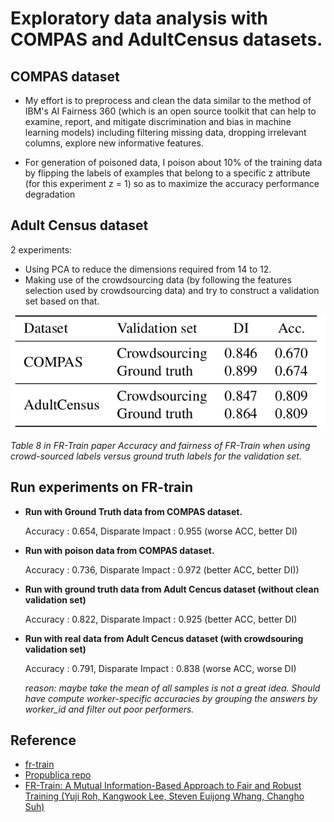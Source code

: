 # Exploratory data analysis with COMPAS and AdultCensus datasets.

## COMPAS dataset

- My effort is to preprocess and clean the data similar to the method of IBM's AI Fairness 360 (which is an open source toolkit that can help to examine, report, and mitigate discrimination and bias in machine learning models) including filtering missing data, dropping irrelevant columns, explore new informative features.

- For generation of poisoned data, I poison about 10% of the training data by flipping the labels of examples that belong to a specific z attribute (for this experiment z = 1) so as to maximize the accuracy performance degradation


## Adult Census dataset

2 experiments:
- Using PCA to reduce the dimensions required from 14 to 12.
- Making use of the crowdsourcing data (by following the features selection used by crowdsourcing data) and try to construct a validation set based on that.




![Result from paper](./img/result.png)

*Table 8 in FR-Train paper Accuracy and fairness of FR-Train when using crowd-sourced labels versus ground truth labels for the validation set.*

## Run experiments on FR-train

- **Run with Ground Truth data from COMPAS dataset.**

    Accuracy : 0.654, Disparate Impact : 0.955 (worse ACC, better DI)

- **Run with poison data from COMPAS dataset.**

    Accuracy : 0.736, Disparate Impact : 0.972 (better ACC, better DI))

- **Run with ground truth data from Adult Cencus dataset (without clean validation set)**

    Accuracy : 0.822, Disparate Impact : 0.925 (better ACC, better DI)

- **Run with real data from Adult Cencus dataset (with crowdsouring validation set)**

    Accuracy : 0.791, Disparate Impact : 0.838 (worse ACC, worse DI)

    *reason: maybe take the mean of all samples is not a great idea. Should have compute worker-specific accuracies by grouping the answers by worker_id and filter out poor performers.*
    
## Reference
- [fr-train](https://github.com/yuji-roh/fr-train.git)
- [Propublica repo](https://github.com/propublica/compas-analysis)
- [FR-Train: A Mutual Information-Based Approach to Fair and Robust Training (Yuji Roh, Kangwook Lee, Steven Euijong Whang, Changho Suh)](https://arxiv.org/abs/2002.10234)



